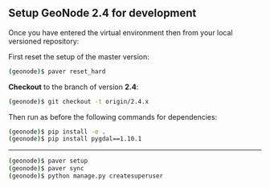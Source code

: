 ## Setup GeoNode 2.4 for development

Once you have entered the virtual environment then from your local versioned repository:

First reset the setup of the master version:

```bash
(geonode)$ paver reset_hard
```

**Checkout** to the branch of version **2.4**:

```bash
(geonode)$ git checkout -t origin/2.4.x
```

Then run as before the following commands for dependencies:

```bash
(geonode)$ pip install -e .
(geonode)$ pip install pygdal==1.10.1
```
---
```bash
(geonode)$ paver setup
(geonode)$ paver sync
(geonode)$ python manage.py createsuperuser
```

